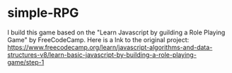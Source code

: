 # simple-RPG

I build this game based on the "Learn Javascript by guilding a Role Playing Game" by FreeCodeCamp. Here is a lnk to the original project: https://www.freecodecamp.org/learn/javascript-algorithms-and-data-structures-v8/learn-basic-javascript-by-building-a-role-playing-game/step-1


